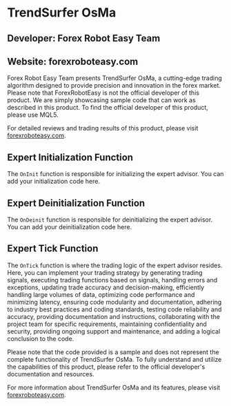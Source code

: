 # TrendSurfer OsMa

## Developer: Forex Robot Easy Team
## Website: forexroboteasy.com

Forex Robot Easy Team presents TrendSurfer OsMa, a cutting-edge trading algorithm designed to provide precision and innovation in the forex market. Please note that ForexRobotEasy is not the official developer of this product. We are simply showcasing sample code that can work as described in this product. To find the official developer of this product, please use MQL5.

For detailed reviews and trading results of this product, please visit [forexroboteasy.com](https://forexroboteasy.com/forex-robot-review/trendsurfer-osma-review-precision-meets-innovation-in-forex/).

## Expert Initialization Function

The `OnInit` function is responsible for initializing the expert advisor. You can add your initialization code here.

## Expert Deinitialization Function

The `OnDeinit` function is responsible for deinitializing the expert advisor. You can add your deinitialization code here.

## Expert Tick Function

The `OnTick` function is where the trading logic of the expert advisor resides. Here, you can implement your trading strategy by generating trading signals, executing trading functions based on signals, handling errors and exceptions, updating trade accuracy and decision-making, efficiently handling large volumes of data, optimizing code performance and minimizing latency, ensuring code modularity and documentation, adhering to industry best practices and coding standards, testing code reliability and accuracy, providing documentation and instructions, collaborating with the project team for specific requirements, maintaining confidentiality and security, providing ongoing support and maintenance, and adding a logical conclusion to the code.

Please note that the code provided is a sample and does not represent the complete functionality of TrendSurfer OsMa. To fully understand and utilize the capabilities of this product, please refer to the official developer's documentation and resources.

For more information about TrendSurfer OsMa and its features, please visit [forexroboteasy.com](https://forexroboteasy.com/forex-robot-review/trendsurfer-osma-review-precision-meets-innovation-in-forex/).
